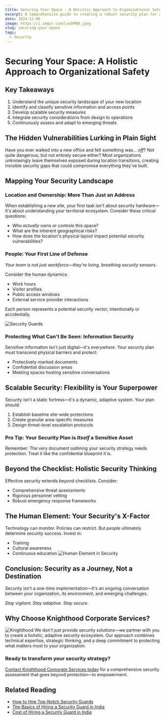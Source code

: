 ```yaml
---
title: Securing Your Space - A Holistic Approach to Organizational Safety
excerpt: A comprehensive guide to creating a robust security plan for a new location
date: 2024-12-06
image: https://i.imgur.com/LxnDM9B.jpeg
slug: securing-your-space
tags:
  - Security
---
```

 
# Securing Your Space: A Holistic Approach to Organizational Safety

## Key Takeaways
1. Understand the unique security landscape of your new location
2. Identify and classify sensitive information and access points
3. Develop scalable security measures
4. Integrate security considerations from design to operations
5. Continuously assess and adapt to emerging threats

## The Hidden Vulnerabilities Lurking in Plain Sight

Have you ever walked into a new office and felt something was... *off*? Not quite dangerous, but not entirely secure either? Most organizations unknowingly leave themselves exposed during location transitions, creating invisible security gaps that could compromise everything they've built.

## Mapping Your Security Landscape

### Location and Ownership: More Than Just an Address

When establishing a new site, your first task isn't about security hardware—it's about understanding your territorial ecosystem. Consider these critical questions:

- Who *actually* owns or controls this space?
- What are the inherent geographical risks?
- How does the location's physical layout impact potential security vulnerabilities?


### People: Your First Line of Defense

*Your team is not just workforce—they're living, breathing security sensors.*

Consider the human dynamics:
- Work hours
- Visitor profiles
- Public access windows
- External service provider interactions

Each person represents a potential security vector, intentionally or accidentally.

![Security Guards](https://i.imgur.com/lqtMJO2.png)
### Protecting What Can't Be Seen: Information Security

Sensitive information isn't just digital—it's *everywhere*. Your security plan must transcend physical barriers and protect:

- Protectively-marked documents
- Confidential discussion areas
- Meeting spaces hosting sensitive conversations

## Scalable Security: Flexibility is Your Superpower

Security isn't a static fortress—it's a dynamic, adaptive system. Your plan should:
1. Establish baseline site-wide protections
2. Create granular area-specific measures
3. Design threat-level escalation protocols

### Pro Tip: Your Security Plan is *Itself* a Sensitive Asset

Remember: The very document outlining your security strategy needs protection. Treat it like the confidential blueprint it is.

## Beyond the Checklist: Holistic Security Thinking

Effective security extends beyond checklists. Consider:
- Comprehensive threat assessments
- Rigorous personnel vetting
- Robust emergency response frameworks

## The Human Element: Your Security's X-Factor

Technology can monitor. Policies can restrict. But *people* ultimately determine security success. Invest in:
- Training
- Cultural awareness
- Continuous education
![Human Element in Security](https://i.imgur.com/lFvyVLy.png)

## Conclusion: Security as a Journey, Not a Destination

Security isn't a one-time implementation—it's an ongoing conversation between your organization, its environment, and emerging challenges.

*Stay vigilant. Stay adaptive. Stay secure.*

## Why Choose Knighthood Corporate Services?

![Knighthood](/img/logo.png)
We don't just provide security solutions—we partner with you to create a holistic, adaptive security ecosystem. Our approach combines technical expertise, strategic thinking, and a deep commitment to protecting what matters most to your organization.

### Ready to transform your security strategy?

[Contact Knighthood Corporate Services today](/contact) for a comprehensive security assessment that goes beyond protection—to empowerment.


## Related Reading
- [How to Hire Top-Notch Security Guards](/hire-security-guards-key-considerations)
- [The Basics of Hiring a Security Guard in India](/hiring-security-guards-india)
- [Cost of Hiring a Security Guard in India](/security-guard-cost)